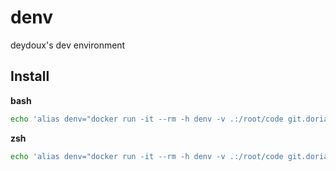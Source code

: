 # denv
deydoux's dev environment

## Install
**bash**
```bash
echo 'alias denv="docker run -it --rm -h denv -v .:/root/code git.dorian.cool/deydoux/denv:latest"' >> ~/.bashrc
```
**zsh**
```bash
echo 'alias denv="docker run -it --rm -h denv -v .:/root/code git.dorian.cool/deydoux/denv:latest"' >> ~/.zshrc
```

